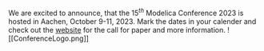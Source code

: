 We are excited to announce, that the $15^{th}$ Modelica Conference 2023 is hosted in Aachen, October 9-11, 2023.
Mark the dates in your calender and check out the [website](https://2023.international.conference.modelica.org/) for the call for paper and more information. 
![[ConferenceLogo.png]]